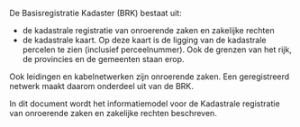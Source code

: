 De Basisregistratie Kadaster (BRK) bestaat uit:

* de kadastrale registratie van onroerende zaken en zakelijke rechten 
* de kadastrale kaart. Op deze kaart is de ligging van de kadastrale percelen te zien (inclusief perceelnummer). Ook de grenzen van het rijk, de provincies en de gemeenten staan erop.

Ook leidingen en kabelnetwerken zijn onroerende zaken. Een geregistreerd netwerk maakt daarom onderdeel uit van de BRK. 

In dit document wordt het informatiemodel voor de Kadastrale registratie van onroerende zaken en zakelijke rechten beschreven.
